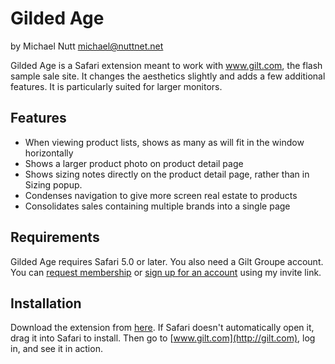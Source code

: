Gilded Age
==========
by Michael Nutt <michael@nuttnet.net>

Gilded Age is a Safari extension meant to work with www.gilt.com, the flash sample sale site.  It changes the aesthetics slightly and adds a few additional features. It is particularly suited for larger monitors.

Features
--------
* When viewing product lists, shows as many as will fit in the window horizontally
* Shows a larger product photo on product detail page
* Shows sizing notes directly on the product detail page, rather than in Sizing popup.
* Condenses navigation to give more screen real estate to products
* Consolidates sales containing multiple brands into a single page

Requirements
------------
Gilded Age requires Safari 5.0 or later.  You also need a Gilt Groupe account.  You can [request membership](http://www.gilt.com/ml) or [sign up for an account](http://www.gilt.com/invite/msn) using my invite link.

Installation
------------
Download the extension from [here](http://github.com/downloads/mnutt/gilded_age/gilded_age-1.3.1.safariextz).  If Safari doesn't automatically open it, drag it into Safari to install.  Then go to [www.gilt.com](http://gilt.com), log in, and see it in action.
